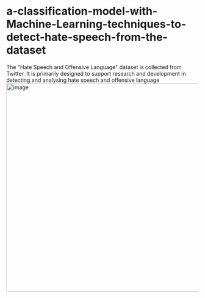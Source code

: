 # a-classification-model-with-Machine-Learning-techniques-to-detect-hate-speech-from-the-dataset
The "Hate Speech and Offensive Language" dataset is collected from Twitter. It is primarily designed to support research and development in detecting and analysing hate speech and offensive language
<img width="652" height="546" alt="image" src="https://github.com/user-attachments/assets/d2fef9ba-1448-4678-9634-5f8304bf623c" />
